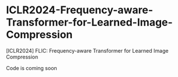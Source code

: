 # ICLR2024-Frequency-aware-Transformer-for-Learned-Image-Compression
[ICLR2024] FLIC: Frequency-aware Transformer for Learned Image Compression

Code is coming soon
